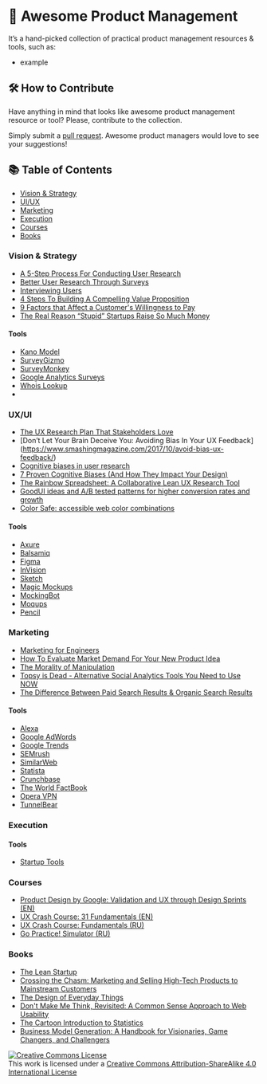 # 💎 Awesome Product Management
It’s a hand-picked collection of practical product management resources & tools, such as: 
* example

## 🛠 How to Contribute
Have anything in mind that looks like awesome product management resource or tool? Please, contribute to the collection.

Simply submit a [pull request](https://github.com/AI-Sheva/awesome-product-management/pulls). Awesome product managers would love to see your suggestions!

## 📚 Table of Contents
* [Vision & Strategy](https://github.com/AI-Sheva/awesome-product-management/blob/master/README.md#vision-&-strategy)
* [UI/UX](https://github.com/AI-Sheva/awesome-product-management/blob/master/README.md#ui/ux)
* [Marketing](https://github.com/AI-Sheva/awesome-product-management/blob/master/README.md#marketing)
* [Execution](https://github.com/AI-Sheva/awesome-product-management/blob/master/README.md#execution)
* [Courses](https://github.com/AI-Sheva/awesome-product-management/blob/master/README.md#courses)
* [Books](https://github.com/AI-Sheva/awesome-product-management/blob/master/README.md#books)

### Vision & Strategy 
* [A 5-Step Process For Conducting User Research](https://www.smashingmagazine.com/2013/09/5-step-process-conducting-user-research/)
* [Better User Research Through Surveys](https://uxmastery.com/better-user-research-through-surveys/)
* [Interviewing Users](https://www.nngroup.com/articles/interviewing-users/)
* [4 Steps To Building A Compelling Value Proposition](https://www.forbes.com/sites/michaelskok/2013/06/14/4-steps-to-building-a-compelling-value-proposition/)
* [9 Factors that Affect a Customer's Willingness to Pay](https://blog.blackcurve.com/9-factors-that-affect-a-customers-willingness-to-pay)
* [The Real Reason “Stupid” Startups Raise So Much Money](https://www.nirandfar.com/2014/12/stupid-startups.html)

#### Tools
* [Kano Model](https://www.kanomodel.com/)
* [SurveyGizmo](https://www.surveygizmo.com/)
* [SurveyMonkey](https://www.surveymonkey.com/)
* [Google Analytics Surveys](https://www.google.com/analytics/surveys/#)
* [Whois Lookup](https://www.whois.net/)
* []()

### UX/UI
* [The UX Research Plan That Stakeholders Love](https://www.smashingmagazine.com/2012/01/ux-research-plan-stakeholders-love/)
* [Don’t Let Your Brain Deceive You: Avoiding Bias In Your UX Feedback] (https://www.smashingmagazine.com/2017/10/avoid-bias-ux-feedback/)
* [Cognitive biases in user research](https://uxdesign.cc/cognitive-biases-in-user-interviews-part-1-f811ecb61590)
* [7 Proven Cognitive Biases (And How They Impact Your Design)](https://www.sitepoint.com/7-proven-cognitive-biases-and-how-they-impact-your-design/)
* [The Rainbow Spreadsheet: A Collaborative Lean UX Research Tool](https://www.smashingmagazine.com/2013/04/rainbow-spreadsheet-collaborative-ux-research-tool/)
* [GoodUI ideas and A/B tested patterns for higher conversion rates and growth](https://goodui.org/)
* [Color Safe: accessible web color combinations](http://colorsafe.co/)

#### Tools
* [Axure](https://www.axure.com/)
* [Balsamiq](https://balsamiq.com/)
* [Figma](https://www.figma.com/)
* [InVision](https://www.invisionapp.com/)
* [Sketch](https://www.sketchapp.com/)
* [Magic Mockups](http://magicmockups.com/)
* [MockingBot](https://mockingbot.com/)
* [Moqups](https://moqups.com/)
* [Pencil](https://github.com/evolus/pencil) 

### Marketing
* [Marketing for Engineers](https://github.com/LisaDziuba/Marketing-for-Engineers/blob/master/README.md)
* [How To Evaluate Market Demand For Your New Product Idea](https://www.shopify.com/blog/13444793-how-to-evaluate-market-demand-for-your-new-product-idea)
* [The Morality of Manipulation](https://www.nirandfar.com/2012/07/the-art-of-manipulation.html)
* [Topsy is Dead - Alternative Social Analytics Tools You Need to Use NOW](https://www.semrush.com/blog/topsy-is-dead-alternative-social-analytics-tools-you-need-to-use-now/)
* [The Difference Between Paid Search Results & Organic Search Results](https://web.archive.org/web/20150424032957/http://info.barcelonacreative.com/blog/bid/268929/The-Difference-Between-Paid-Search-Results-Organic-Search-Results)


#### Tools
* [Alexa](https://www.alexa.com/)
* [Google AdWords](https://adwords.google.com/home/)
* [Google Trends](https://trends.google.com/trends/)
* [SEMrush](https://www.semrush.com/)
* [SimilarWeb](https://www.similarweb.com/)
* [Statista](https://www.statista.com/)
* [Crunchbase](https://www.crunchbase.com/)
* [The World FactBook](https://www.cia.gov/library/publications/resources/the-world-factbook/)
* [Opera VPN](https://www.opera.com/uk/computer/features/free-vpn)
* [TunnelBear](https://www.tunnelbear.com/)

### Execution   

#### Tools
* [Startup Tools](https://steveblank.com/tools-and-blogs-for-entrepreneurs/)

### Courses
* [Product Design by Google: Validation and UX through Design Sprints (EN)](https://www.udacity.com/course/product-design--ud509)
* [UX Crash Course: 31 Fundamentals (EN)](http://thehipperelement.com/post/75476711614/ux-crash-course-31-fundamentals)
* [UX Crash Course: Fundamentals (RU)](https://medium.com/ux-crash-course)
* [Go Practice! Simulator (RU)](https://simulator.gopractice.ru/)

### Books
* [The Lean Startup](http://theleanstartup.com/)
* [Crossing the Chasm: Marketing and Selling High-Tech Products to Mainstream Customers](https://www.amazon.com/Crossing-Chasm-Marketing-High-Tech-Mainstream/dp/0060517123)
* [The Design of Everyday Things](https://www.amazon.com/Design-Everyday-Things-Revised-Expanded/dp/0465050654)
* [Don't Make Me Think, Revisited: A Common Sense Approach to Web Usability](https://www.amazon.com/Dont-Make-Think-Revisited-Usability/dp/0321965515/ref=sr_1_1?s=books&ie=UTF8&qid=1528947529&sr=1-1&keywords=Don%27t+Make+Me+Think%3A+A+Common+Sense+Approach+to+Web+Usability+%28Voices+That+Matter%29)
* [The Cartoon Introduction to Statistics](https://www.amazon.com/exec/obidos/ASIN/0809033666/managementc09-20/)
* [Business Model Generation: A Handbook for Visionaries, Game Changers, and Challengers](https://www.amazon.com/Business-Model-Generation-Visionaries-Challengers/dp/0470876417/ref=sr_1_1?ie=UTF8&qid=1494862004&sr=8-1&keywords=business+model+generation)



<a rel="license" href="http://creativecommons.org/licenses/by-sa/4.0/"><img alt="Creative Commons License" style="border-width:0" src="https://i.creativecommons.org/l/by-sa/4.0/88x31.png" /></a><br />This work is licensed under a <a rel="license" href="http://creativecommons.org/licenses/by-sa/4.0/">Creative Commons Attribution-ShareAlike 4.0 International License</a>
